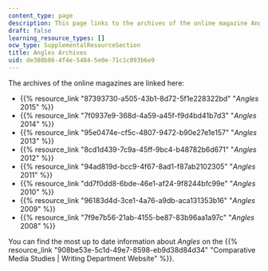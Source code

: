```yaml
---
content_type: page
description: This page links to the archives of the online magazine Angles.
draft: false
learning_resource_types: []
ocw_type: SupplementalResourceSection
title: Angles Archives
uid: de380b86-4f4e-5484-5e0e-71c1c093b6e9
---
```

The archives of the online magazines are linked here:

- {{% resource_link "87393730-a505-43b1-8d72-5f1e228322bd" "*Angles* 2015" %}}
- {{% resource_link "7f0937e9-368d-4a59-a45f-f9d4bd41b7d3" "*Angles* 2014" %}}
- {{% resource_link "95e0474e-cf5c-4807-9472-b90e27e1e157" "*Angles* 2013" %}}
- {{% resource_link "8cd1d439-7c9a-45ff-9bc4-b48782b6d671" "*Angles* 2012" %}}
- {{% resource_link "94ad819d-bcc9-4f67-8ad1-f87ab2102305" "*Angles* 2011" %}}
- {{% resource_link "dd7f0dd8-6bde-46e1-af24-9f8244bfc99e" "*Angles* 2010" %}}
- {{% resource_link "96183d4d-3ce1-4a76-a9db-aca131353b16" "*Angles* 2009" %}}
- {{% resource_link "7f9e7b56-21ab-4155-be87-83b96aa1a97c" "*Angles* 2008" %}}

You can find the most up to date information about *Angles* on the {{% resource_link "908be53e-5c1d-49e7-8598-eb9d38d84d34" "Comparative Media Studies | Writing Department Website" %}}.